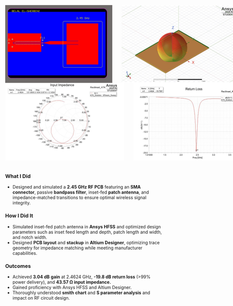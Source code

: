 <div style = "display: flex; gap: 30px;">
  <img src = "/projects/rfpcb/rfpcb2.jpeg" width="400" height="250">
  <img src = "/projects/rfpcb/rfpcb5.jpeg" width="400" height="250">
</div>

<div style = "display: flex; gap: 30px;">
  <img src = "/projects/rfpcb/rfpcb3.jpeg" width="400" height="250">
  <img src = "/projects/rfpcb/rfpcb4.jpeg" width="400" height="250">
</div>


<br>

### What I Did
- Designed and simulated a **2.45 GHz RF PCB** featuring an **SMA connector**, passive **bandpass filter**, inset-fed **patch antenna**, and impedance-matched transitions to ensure optimal wireless signal integrity.

### How I Did It
- Simulated inset-fed patch antenna in **Ansys HFSS** and optimized design parameters such as inset feed length and depth, patch length and width, and notch width.
- Designed **PCB layout** and **stackup** in **Altium Designer**, optimizing trace geometry for impedance matching while meeting manufacturer capabilities.

### Outcomes
- Achieved **3.04 dB** **gain** at 2.4624 GHz, **-19.8 dB return loss** (>99% power delivery), and **43.57 Ω input impedance.**
- Gained proficiency with Ansys HFSS and Altium Designer.
- Thoroughly understood **smith chart** and **S parameter analysis** and impact on RF circuit design.
